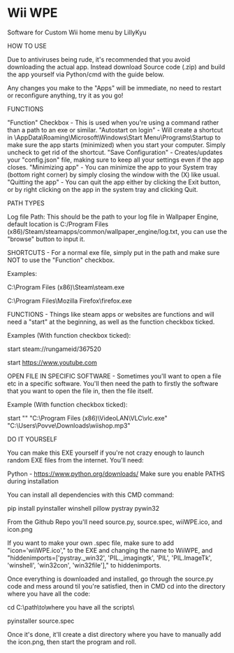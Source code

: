 # Wii WPE
Software for Custom Wii home menu by LillyKyu

HOW TO USE

Due to antiviruses being rude, it's recommended that you avoid downloading the actual app. Instead download Source code (.zip) and build the app yourself via Python/cmd with the guide below.

Any changes you make to the "Apps" will be immediate, no need to restart or reconfigure anything, try it as you go!

FUNCTIONS

"Function" Checkbox - This is used when you're using a command rather than a path to an exe or similar.
"Autostart on login" - Will create a shortcut in \AppData\Roaming\Microsoft\Windows\Start Menu\Programs\Startup to make sure the app starts (minimized) when you start your computer. Simply uncheck to get rid of the shortcut.
"Save Configuration" - Creates/updates your "config.json" file, making sure to keep all your settings even if the app closes.
"Minimizing app" - You can minimize the app to your System tray (bottom right corner) by simply closing the window with the (X) like usual.
"Quitting the app" - You can quit the app either by clicking the Exit button, or by right clicking on the app in the system tray and clicking Quit.

PATH TYPES

Log file Path: This should be the path to your log file in Wallpaper Engine, default location is C:/Program Files (x86)/Steam/steamapps/common/wallpaper_engine/log.txt, you can use the "browse" button to input it.

SHORTCUTS - For a normal exe file, simply put in the path and make sure NOT to use the "Function" checkbox.
    
Examples:

C:\Program Files (x86)\Steam\steam.exe

C:\Program Files\Mozilla Firefox\firefox.exe

FUNCTIONS - Things like steam apps or websites are functions and will need a "start" at the beginning, as well as the function checkbox ticked.
    
Examples (With function checkbox ticked):

start steam://rungameid/367520 

start https://www.youtube.com

OPEN FILE IN SPECIFIC SOFTWARE - Sometimes you'll want to open a file etc in a specific software. You'll then need the path to firstly the software that you want to open the file in, then the file itself.
    
Example (With function checkbox ticked):
    
start "" "C:\Program Files (x86)\VideoLAN\VLC\vlc.exe" "C:\Users\Povve\Downloads\wiishop.mp3"





DO IT YOURSELF

You can make this EXE yourself if you're not crazy enough to launch random EXE files from the internet.
You'll need:

Python - https://www.python.org/downloads/ Make sure you enable PATHS during installation

You can install all dependencies with this CMD command:

pip install pyinstaller winshell pillow pystray pywin32


From the Github Repo you'll need source.py, source.spec, wiiWPE.ico, and icon.png

If you want to make your own .spec file, make sure to add "icon='wiiWPE.ico'," to the EXE and changing the name to WiiWPE, and "hiddenimports=['pystray._win32', 'PIL._imagingtk', 'PIL', 'PIL.ImageTk', 'winshell', 'win32con', 'win32file']," to hiddenimports.

Once everything is downloaded and installed, go through the source.py code and mess around til you're satisfied, then in CMD cd into the directory where you have all the code:

cd C:\path\to\where you have all the scripts\

pyinstaller source.spec

Once it's done, it'll create a dist directory where you have to manually add the icon.png, then start the program and roll.
